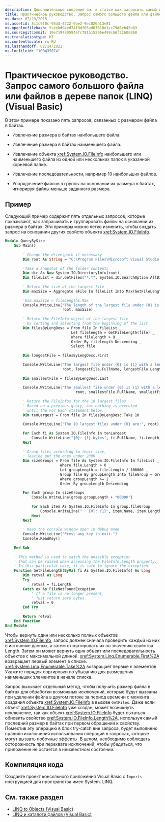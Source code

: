 ```yaml
---
description: Дополнительные сведения см. в статье как запросить самый крупный файл или файлы в дереве каталогов (LINQ) (Visual Basic)
title: Практическое руководство. Запрос самого большого файла или файлов в дереве папок (LINQ)
ms.date: 07/20/2015
ms.assetid: 8c1c9f0c-95dd-4222-9be2-9ec026a13e81
ms.openlocfilehash: 5ceebd94ed74f9df05ad8f610d1cc79d6eb45b83
ms.sourcegitcommit: 10e719780594efc781b15295e499c66f316068b8
ms.translationtype: MT
ms.contentlocale: ru-RU
ms.lasthandoff: 02/14/2021
ms.locfileid: "100435074"
---
```

# <a name="how-to-query-for-the-largest-file-or-files-in-a-directory-tree-linq-visual-basic"></a>Практическое руководство. Запрос самого большого файла или файлов в дереве папок (LINQ) (Visual Basic)

В этом примере показано пять запросов, связанных с размером файла в байтах.  
  
- Извлечение размера в байтах наибольшего файла.  
  
- Извлечение размера в байтах наименьшего файла.  
  
- Извлечение объекта <xref:System.IO.FileInfo> наибольшего или наименьшего файла из одной или нескольких папок в указанной корневой папке.  
  
- Извлечение последовательности, например 10 наибольших файлов.  
  
- Упорядочение файлов в группы на основании их размера в байтах, игнорируя файлы меньше заданного размера.  
  
## <a name="example"></a>Пример  

 Следующий пример содержит пять отдельных запросов, которые показывают, как запрашивать и группировать файлы на основании их размера в байтах. Эти примеры можно легко изменить, чтобы создать запрос на основании других свойств объекта <xref:System.IO.FileInfo>.  
  
```vb  
Module QueryBySize  
    Sub Main()  
  
        ' Change the drive\path if necessary  
        Dim root As String = "C:\Program Files\Microsoft Visual Studio 9.0"  
  
        'Take a snapshot of the folder contents  
        Dim dir As New System.IO.DirectoryInfo(root)  
        Dim fileList = dir.GetFiles("*.*", System.IO.SearchOption.AllDirectories)  
  
        ' Return the size of the largest file  
        Dim maxSize = Aggregate aFile In fileList Into Max(GetFileLength(aFile))  
  
        'Dim maxSize = fileLengths.Max  
        Console.WriteLine("The length of the largest file under {0} is {1}", _  
                          root, maxSize)  
  
        ' Return the FileInfo object of the largest file  
        ' by sorting and selecting from the beginning of the list  
        Dim filesByLengDesc = From file In fileList _  
                              Let filelength = GetFileLength(file) _  
                              Where filelength > 0 _  
                              Order By filelength Descending _  
                              Select file  
  
        Dim longestFile = filesByLengDesc.First  
  
        Console.WriteLine("The largest file under {0} is {1} with a length of {2} bytes", _  
                          root, longestFile.FullName, longestFile.Length)  
  
        Dim smallestFile = filesByLengDesc.Last  
  
        Console.WriteLine("The smallest file under {0} is {1} with a length of {2} bytes", _  
                                root, smallestFile.FullName, smallestFile.Length)  
  
        ' Return the FileInfos for the 10 largest files  
        ' Based on a previous query, but nothing is executed  
        ' until the For Each statement below.  
        Dim tenLargest = From file In filesByLengDesc Take 10  
  
        Console.WriteLine("The 10 largest files under {0} are:", root)  
  
        For Each fi As System.IO.FileInfo In tenLargest  
            Console.WriteLine("{0}: {1} bytes", fi.FullName, fi.Length)  
        Next  
  
        ' Group files according to their size,  
        ' leaving out the ones under 200K  
        Dim sizeGroups = From file As System.IO.FileInfo In fileList _  
                         Where file.Length > 0 _  
                         Let groupLength = file.Length / 100000 _  
                         Group file By groupLength Into fileGroup = Group _  
                         Where groupLength >= 2 _  
                         Order By groupLength Descending  
  
        For Each group In sizeGroups  
            Console.WriteLine(group.groupLength + "00000")  
  
            For Each item As System.IO.FileInfo In group.fileGroup  
                Console.WriteLine("   {0}: {1}", item.Name, item.Length)  
            Next  
        Next  
  
        ' Keep the console window open in debug mode  
        Console.WriteLine("Press any key to exit.")  
        Console.ReadKey()  
  
    End Sub  
  
    ' This method is used to catch the possible exception  
    ' that can be raised when accessing the FileInfo.Length property.  
    ' In this particular case, it is safe to ignore the exception.  
    Function GetFileLength(ByVal fi As System.IO.FileInfo) As Long  
        Dim retval As Long  
        Try  
            retval = fi.Length  
        Catch ex As FileNotFoundException  
            ' If a file is no longer present,  
            ' just return zero bytes.
            retval = 0  
        End Try  
  
        Return retval  
    End Function  
End Module  
```  
  
 Чтобы вернуть один или несколько полных объектов <xref:System.IO.FileInfo>, запрос должен сначала проверить каждый из них в источнике данных, а затем отсортировать их по значению свойства Length. Затем он может вернуть один объект или последовательность объектов с максимальной длиной. <xref:System.Linq.Enumerable.First%2A> возвращает первый элемент в списке. <xref:System.Linq.Enumerable.Take%2A> возвращает первые n элементов. Укажите порядок сортировки по убыванию для размещения наименьших элементов в начале списка.  
  
 Запрос вызывает отдельный метод, чтобы получить размер файла в байтах для обработки возможных исключений, которые будут вызваны при удалении файла в другом потоке за период времени с момента создания объекта <xref:System.IO.FileInfo> в вызове `GetFiles`. Даже если объект <xref:System.IO.FileInfo> уже создан, может возникнуть исключение, так как объект <xref:System.IO.FileInfo> будет пытаться обновить свойство <xref:System.IO.FileInfo.Length%2A>, используя самый последний размер в байтах при первом обращении к свойству. Поместив эту операцию в блок try-catch вне запроса, будет выполнено правило исключения использования операций в запросах, которые могут вызвать побочные эффекты. В целом, необходимо соблюдать осторожность при перехвате исключений, чтобы убедиться, что приложение не остается в неизвестном состоянии.  
  
## <a name="compile-the-code"></a>Компиляция кода  

Создайте проект консольного приложения Visual Basic с `Imports` инструкцией для пространства имен System. LINQ.
  
## <a name="see-also"></a>См. также раздел

- [LINQ to Objects (Visual Basic)](linq-to-objects.md)
- [LINQ и каталоги файлов (Visual Basic)](linq-and-file-directories.md)
